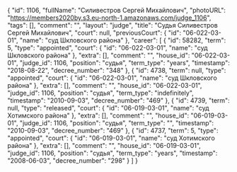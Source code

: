 {
    "id": 1106,
    "fullName": "Силивестров Сергей Михайлович",
    "photoURL": "https://members2020by.s3.eu-north-1.amazonaws.com/judge_1106",
    "tags": [],
    "comment": "",
    "layout": "judge",
    "title": "Судья Силивестров Сергей Михайлович",
    "court": null,
    "previousCourt": {
        "id": "06-022-03-01",
        "name": "суд Шкловского района"
    },
    "career": [
        {
            "id": 58282,
            "term": 5,
            "type": "appointed",
            "court": {
                "id": "06-022-03-01",
                "name": "суд Шкловского района"
            },
            "extra": [],
            "comment": "",
            "house_id": "06-022-03-01",
            "judge_id": 1106,
            "position": "судья",
            "term_type": "years",
            "timestamp": "2018-08-22",
            "decree_number": "348"
        },
        {
            "id": 4738,
            "term": null,
            "type": "appointed",
            "court": {
                "id": "06-022-03-01",
                "name": "суд Шкловского района"
            },
            "extra": [],
            "comment": "",
            "house_id": "06-022-03-01",
            "judge_id": 1106,
            "position": "судья",
            "term_type": "indefinitely",
            "timestamp": "2010-09-03",
            "decree_number": "469"
        },
        {
            "id": 4739,
            "term": null,
            "type": "released",
            "court": {
                "id": "06-019-03-01",
                "name": "суд Хотимского района"
            },
            "extra": [],
            "comment": "",
            "house_id": "06-019-03-01",
            "judge_id": 1106,
            "position": "судья",
            "term_type": "",
            "timestamp": "2010-09-03",
            "decree_number": "469"
        },
        {
            "id": 4737,
            "term": 5,
            "type": "appointed",
            "court": {
                "id": "06-019-03-01",
                "name": "суд Хотимского района"
            },
            "extra": [],
            "comment": "",
            "house_id": "06-019-03-01",
            "judge_id": 1106,
            "position": "судья",
            "term_type": "years",
            "timestamp": "2008-06-03",
            "decree_number": "298"
        }
    ]
}